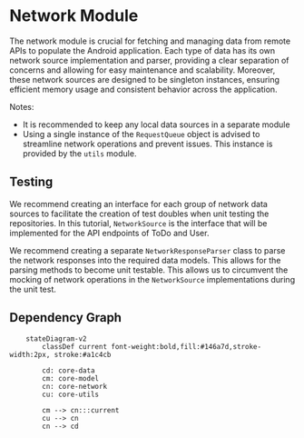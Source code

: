 # Network Module

The network module is crucial for fetching and managing data from remote APIs to populate the Android application.
Each type of data has its own network source implementation and parser, providing a clear separation of concerns and allowing for easy maintenance and scalability.
Moreover, these network sources are designed to be singleton instances, ensuring efficient memory usage and consistent behavior across the application.

Notes:

- It is recommended to keep any local data sources in a separate module
- Using a single instance of the `RequestQueue` object is advised to streamline network operations and prevent issues. This instance is provided by the `utils` module.

## Testing

We recommend creating an interface for each group of network data sources to facilitate the creation of test doubles when unit testing the repositories. In this tutorial, `NetworkSource` is the interface that will be implemented for the API endpoints of ToDo and User. 

We recommend creating a separate `NetworkResponseParser` class to parse the network responses into the required data models. This allows for the parsing methods to become unit testable. This allows us to circumvent the mocking of network operations in the `NetworkSource` implementations during the unit test.

## Dependency Graph

```mermaid
    stateDiagram-v2
        classDef current font-weight:bold,fill:#146a7d,stroke-width:2px, stroke:#a1c4cb

        cd: core-data
        cm: core-model
        cn: core-network
        cu: core-utils

        cm --> cn:::current
        cu --> cn
        cn --> cd
```
